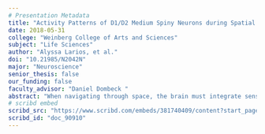 ```yaml
---
# Presentation Metadata
title: "Activity Patterns of D1/D2 Medium Spiny Neurons during Spatial Navigation"
date: 2018-05-31
college: "Weinberg College of Arts and Sciences"
subject: "Life Sciences"
author: "Alyssa Larios, et al."
doi: "10.21985/N2042N"
major: "Neuroscience"
senior_thesis: false
our_funding: false
faculty_advisor: "Daniel Dombeck "
abstract: "When navigating through space, the brain must integrate sensory information with past experiences to choose behaviors that are most likely to produce a positive outcome. Striatal medium spiny neurons (MSNs) expressing dopamine receptor 1 (D1) and dopamine receptor 2 (D2) receive sensory and motor information from cortical and midbrain regions to modulate locomotion; how these cells are differentially activated in changing environments can contribute to sensory-dependent behavior selection. Dopamine release is evoked during unpredicted reward events, and training with a conditioned stimulus shifts the dopamine response from the reward to the reward-predictive stimulus. Models of dopamine dependent reinforcement learning postulate that dopamine can serve as a ‘teaching’ signal which can enable sensory stimuli to become associated with reward by strengthening and weakening synaptic connections onto MSNs.  Modulation of dopamine release during reinforcement learning has differential long-term effects on D1 and D2 MSN activity patterns in the striatum which could be the basis for Go and No-go decision making in various environments. Sensory stimuli that have consistently led to a positive outcome in the past would lead to strong long-term potentiation in D1 or long-term depression in D2 MSNs receiving repeated coincident glutamate and dopamine input, leading over time to repetition of movements leading to reward. Using fiber photometry, the activity pattern of D2 MSNs during virtual navigation was found to be different in familiar versus novel environment, while the D1 population maintained consistent firing patterns across sensory contexts."
# scribd embed
scribd_src: "https://www.scribd.com/embeds/381740409/content?start_page=1&view_mode=slideshow&access_key=key-papWnfo7pP5f3h32SRex&show_recommendations=true"
scribd_id: "doc_90910"
---
```

